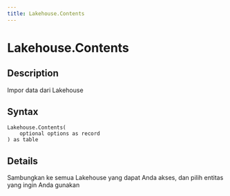```yaml
---
title: Lakehouse.Contents
---
```


# Lakehouse.Contents


## Description

Impor data dari Lakehouse


## Syntax

```powerquery
Lakehouse.Contents(
    optional options as record
) as table
```


## Details

Sambungkan ke semua Lakehouse yang dapat Anda akses, dan pilih entitas yang ingin Anda gunakan


